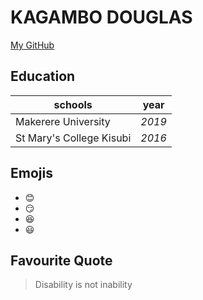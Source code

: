 # KAGAMBO DOUGLAS
[My GitHub](https://github.com/MUVALA1)

## Education

|**schools**|**year**|
------------|---------
Makerere University|*2019*
St Mary's College Kisubi|*2016*

## Emojis
* :blush:
* :smirk:
* :satisfied:
* :smiley:

## Favourite Quote
>Disability is not inability



